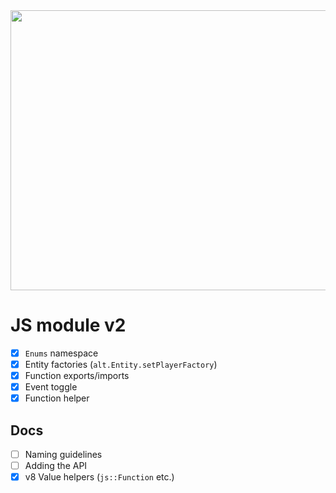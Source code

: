 <img src="https://cdn.discordapp.com/attachments/758680546506178610/1083699499882532965/image.png" height="448" width="896"/>

# JS module v2

- [X] `Enums` namespace
- [X] Entity factories (`alt.Entity.setPlayerFactory`)
- [X] Function exports/imports
- [X] Event toggle
- [X] Function helper

## Docs

- [ ] Naming guidelines
- [ ] Adding the API
- [X] v8 Value helpers (`js::Function` etc.)
